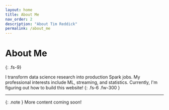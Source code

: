 ```yaml
---
layout: home
title: About Me
nav_order: 2
description: "About Tim Reddick"
permalink: /about_me
---
```


# About Me
{: .fs-9}

I transform data science research into production Spark jobs. My professional interests include ML, streaming, and statistics. Currently, I'm figuring out how to build this website!
{: .fs-6 .fw-300 }

---

{: .note }
More content coming soon!